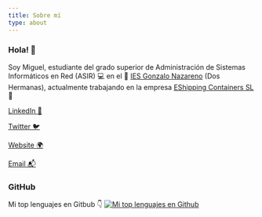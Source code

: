 ```yaml
---
title: Sobre mí
type: about
---
```

### Hola! 👋

Soy Miguel, estudiante del grado superior de Administración de Sistemas Informáticos en Red (ASIR) 💻 en el 🏢 [IES Gonzalo Nazareno](https://github.com/iesgn) (Dos Hermanas), actualmente trabajando en la empresa [EShipping Containers SL](https://www.eshipping.es) 🚢

[LinkedIn 💼](https://www.linkedin.com/in/miguel-figueroa-escribano-9357b61a0/)

[Twitter 🐦](https://twitter.com/miguefigueroa_)

[Website 🌍](https://www.mfecloud.es)

[Email 📬](mailto:miguel@mfecloud.es)

### GitHub
Mi top lenguajes en Gitbub 👇
[![Mi top lenguajes en Github](https://github-readme-stats.vercel.app/api/top-langs/?username=mfigueroaescribano&layout=compact)](https://github.com/anuraghazra/github-readme-stats)